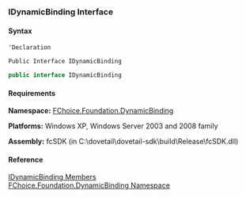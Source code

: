 ﻿### IDynamicBinding Interface

#### Syntax

```vbnet
'Declaration

Public Interface IDynamicBinding 
```

```csharp
public interface IDynamicBinding 
```

#### Requirements

**Namespace:** [FChoice.Foundation.DynamicBinding](fcSDK~FChoice.Foundation.DynamicBinding_namespace.md)

**Platforms:** Windows XP, Windows Server 2003 and 2008 family

**Assembly:** fcSDK (in C:\\dovetail\\dovetail-sdk\\build\\Release\\fcSDK.dll)

#### Reference

[IDynamicBinding Members](fcSDK~FChoice.Foundation.DynamicBinding.IDynamicBinding_members.md)  
[FChoice.Foundation.DynamicBinding Namespace](fcSDK~FChoice.Foundation.DynamicBinding_namespace.md)
